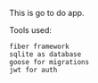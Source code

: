 This is go to do app.

Tools used: 
```
fiber framework
sqlite as database
goose for migrations
jwt for auth
```